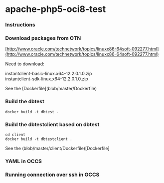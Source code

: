 # apache-php5-oci8-test

### Instructions

### Download packages from OTN

[http://www.oracle.com/technetwork/topics/linuxx86-64soft-092277.html](http://www.oracle.com/technetwork/topics/linuxx86-64soft-092277.html)<p>
Need to download:
<p>
instantclient-basic-linux.x64-12.2.0.1.0.zip<br>
instantclient-sdk-linux.x64-12.2.0.1.0.zip<br>
<p>
See the [Dockerfile](blob/master/Dockerfile)

### Build the dbtest

`docker build -t dbtest .`

### Build the dbtestclient based on dbtest

`cd client`<br>
`docker build -t dbtestclient .`
<p>
See the (blob/master/client/Dockerfile)[Dockerfile]

### YAML in OCCS

### Running connection over ssh in OCCS




